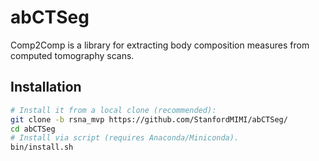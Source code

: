 # abCTSeg
Comp2Comp is a library for extracting body composition measures from computed tomography scans. 

## Installation
```bash
# Install it from a local clone (recommended):
git clone -b rsna_mvp https://github.com/StanfordMIMI/abCTSeg/
cd abCTSeg 
# Install via script (requires Anaconda/Miniconda).
bin/install.sh
```
